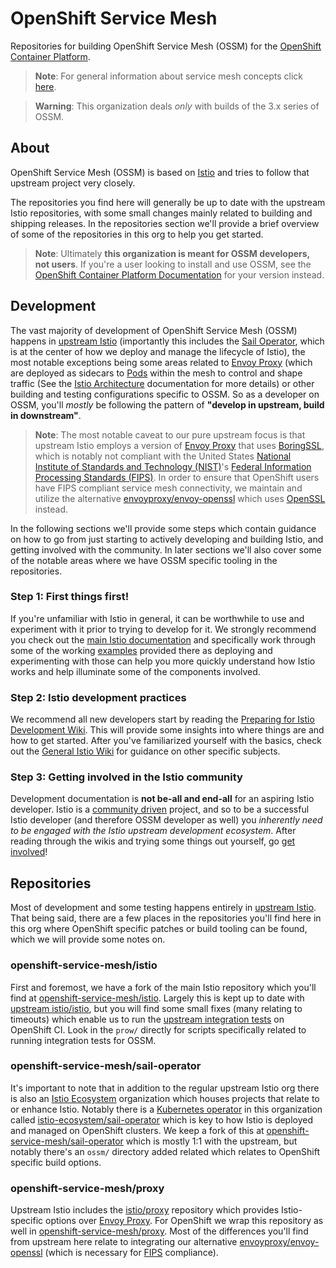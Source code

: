 # OpenShift Service Mesh

Repositories for building OpenShift Service Mesh (OSSM) for the [OpenShift
Container Platform][ocp].

> **Note**: For general information about service mesh concepts click [here].

> **Warning**: This organization deals *only* with builds of the 3.x series of
> OSSM.

[here]:https://www.redhat.com/en/topics/microservices/what-is-a-service-mesh
[ocp]:https://www.redhat.com/en/technologies/cloud-computing/openshift/container-platform

## About

OpenShift Service Mesh (OSSM) is based on [Istio] and tries to follow that
upstream project very closely.

The repositories you find here will generally be up to date with the upstream
Istio repositories, with some small changes mainly related to building and
shipping releases. In the repositories section we'll provide a brief overview of
some of the repositories in this org to help you get started.

> **Note**: Ultimately **this organization is meant for OSSM developers, not
> users**. If you're a user looking to install and use OSSM, see the [OpenShift
> Container Platform Documentation][ocp-docs] for your version instead.

[Istio]:https://github.com/istio
[ossm-istio]:https://github.com/openshift-service-mesh/istio
[ocp-docs]:https://docs.redhat.com/en/documentation/openshift_container_platform/

## Development

The vast majority of development of OpenShift Service Mesh (OSSM) happens in
[upstream Istio] (importantly this includes the [Sail Operator], which is at the
center of how we deploy and manage the lifecycle of Istio), the most notable
exceptions being some areas related to [Envoy Proxy] (which are deployed as
sidecars to [Pods] within the mesh to control and shape traffic (See the [Istio
Architecture] documentation for more details) or other building and testing
configurations specific to OSSM. So as a developer on OSSM, you'll _mostly_ be
following the pattern of **"develop in upstream, build in downstream"**.

> **Note**: The most notable caveat to our pure upstream focus is that upstream
> Istio employs a version of [Envoy Proxy] that uses [BoringSSL], which is
> notably not compliant with the United States [National Institute of Standards
> and Technology (NIST)][nist]'s [Federal Information Processing Standards
> (FIPS)][fips]. In order to ensure that OpenShift users have FIPS compliant
> service mesh connectivity, we maintain and utilize the alternative
> [envoyproxy/envoy-openssl][alt] which uses [OpenSSL] instead.

In the following sections we'll provide some steps which contain guidance on how
to go from just starting to actively developing and building Istio, and getting
involved with the community. In later sections we'll also cover some of the
notable areas where we have OSSM specific tooling in the repositories.

[upstream Istio]:https://github.com/istio/istio
[Sail Operator]:https://github.com/istio-ecosystem/sail-operator
[Envoy Proxy]:https://github.com/envoyproxy
[Pods]:https://kubernetes.io/docs/concepts/workloads/pods/
[Istio Architecture]:https://istio.io/latest/docs/ops/deployment/architecture/
[BoringSSL]:https://www.envoyproxy.io/docs/envoy/latest/faq/build/boringssl
[nist]:https://www.nist.gov
[fips]:https://www.nist.gov/standardsgov/compliance-faqs-federal-information-processing-standards-fips
[alt]:https://github.com/envoyproxy/envoy-openssl
[OpenSSL]:https://www.openssl.org/

### Step 1: First things first!

If you're unfamiliar with Istio in general, it can be worthwhile to use and
experiment with it prior to trying to develop for it. We strongly recommend you
check out the [main Istio documentation][istio-docs] and specifically work
through some of the working [examples] provided there as deploying and
experimenting with those can help you more quickly understand how Istio works
and help illuminate some of the components involved.

[istio-docs]:https://istio.io/latest/docs/
[examples]:https://istio.io/latest/docs/examples/

### Step 2: Istio development practices

We recommend all new developers start by reading the [Preparing for Istio
Development Wiki][wiki-dev-prep]. This will provide some insights into where
things are and how to get started. After you've familiarized yourself with the
basics, check out the [General Istio Wiki][wiki] for guidance on other specific
subjects.

[wiki-dev-prep]:https://github.com/istio/istio/wiki/Preparing-for-Development
[wiki]:https://github.com/istio/istio/wiki

### Step 3: Getting involved in the Istio community

Development documentation is **not be-all and end-all** for an aspiring Istio
developer. Istio is a [community driven] project, and so to be a successful
Istio developer (and therefore OSSM developer as well) you *inherently need to
be engaged with the Istio upstream development ecosystem*. After reading through
the wikis and trying some things out yourself, go [get involved]!

[community driven]:https://github.com/istio/community/
[get involved]:https://istio.io/latest/get-involved/

## Repositories

Most of development and some testing happens entirely in [upstream Istio]. That
being said, there are a few places in the repositories you'll find here in this
org where OpenShift specific patches or build tooling can be found, which we
will provide some notes on.

[upstream Istio]:https://github.com/istio

### openshift-service-mesh/istio

First and foremost, we have a fork of the main Istio repository which you'll
find at [openshift-service-mesh/istio][ossm-istio]. Largely this is kept up to
date with [upstream istio/istio][istio], but you will find some small fixes
(many relating to timeouts) which enable us to run the [upstream integration
tests][integration] on OpenShift CI. Look in the `prow/` directly for scripts
specifically related to running integration tests for OSSM.

[ossm-istio]:https://github.com/openshift-service-mesh/istio
[istio]:https://github.com/istio/istio
[integration]:https://github.com/istio/istio/tree/master/tests/integration

### openshift-service-mesh/sail-operator

It's important to note that in addition to the regular upstream Istio org there
is also an [Istio Ecosystem] organization which houses projects that relate to
or enhance Istio. Notably there is a [Kubernetes operator] in this organization
called [istio-ecosystem/sail-operator][sail] which is key to how Istio is
deployed and managed on OpenShift clusters. We keep a fork of this at
[openshift-service-mesh/sail-operator][ossm-sail] which is mostly 1:1 with the
upstream, but notably there's an `ossm/` directory added related which relates
to OpenShift specific build options.

[Istio Ecosystem]:https://github.com/istio-ecosystem/
[Kubernetes operator]:https://www.redhat.com/en/topics/containers/what-is-a-kubernetes-operator
[sail]:https://github.com/istio-ecosystem/sail-operator
[ossm-sail]:https://github.com/openshift-service-mesh/sail-operator

### openshift-service-mesh/proxy

Upstream Istio includes the [istio/proxy][proxy] repository which provides
Istio-specific options over [Envoy Proxy]. For OpenShift we wrap this repository
as well in [openshift-service-mesh/proxy][ossm-proxy]. Most of the differences
you'll find from upstream here relate to integrating our alternative
[envoyproxy/envoy-openssl][alt] (which is necessary for [FIPS] compliance).

[proxy]:https://github.com/istio/proxy
[ossm-proxy]:https://github.com/openshift-service-mesh/proxy
[Envoy Proxy]:https://github.com/envoyproxy
[alt]:https://github.com/envoyproxy/envoy-openssl
[FIPS]:https://www.nist.gov/standardsgov/compliance-faqs-federal-information-processing-standards-fips

